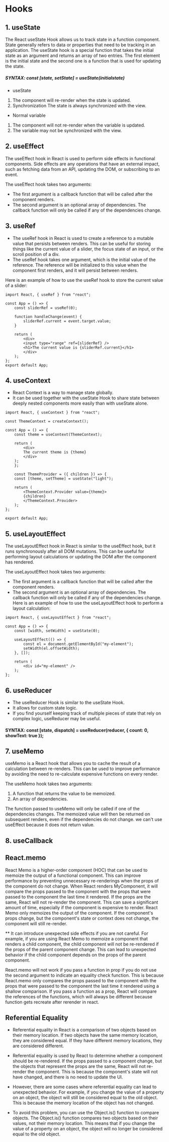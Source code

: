 # Hooks

## 1. useState
The React useState Hook allows us to track state in a function component. State generally refers to data or properties that need to be tracking in an application. The  useState hook is a special function that takes the initial state as an argument and returns an array of two entries. The first element is the initial state and the second one is a function that is used for updating the state.
##### SYNTAX: const [state, setState] = useState(initialstate)

* useState	
1. The component will re-render when the state is updated.
2. Synchronization	The state is always synchronized with the view.
* Normal variable
1. The component will not re-render when the variable is updated.
2. The variable may not be synchronized with the view.

## 2. useEffect
The useEffect hook in React is used to perform side effects in functional components. Side effects are any operations that have an external impact, such as fetching data from an API, updating the DOM, or subscribing to an event.

The useEffect hook takes two arguments:
* The first argument is a callback function that will be called after the component renders.
* The second argument is an optional array of dependencies. The callback function will only be called if any of the dependencies change.


## 3. useRef
* The useRef hook in React is used to create a reference to a mutable value that persists between renders. 
This can be useful for storing things like the current value of a slider, the focus state of an input, or the scroll position of a div.
* The useRef hook takes one argument, which is the initial value of the reference. The reference will be initialized to this value when the component first renders, and it will persist between renders.

Here is an example of how to use the useRef hook to store the current value of a slider:

```
import React, { useRef } from "react";

const App = () => {
    const sliderRef = useRef(0);
    
    function handleChange(event) {
        sliderRef.current = event.target.value;
    }
    
    return (
        <div>
        <input type="range" ref={sliderRef} />
        <h1>The current value is {sliderRef.current}</h1>
        </div>
    );
};
export default App;
```

## 4. useContext
* React Context is a way to manage state globally.
* It can be used together with the useState Hook to share state between deeply nested components more easily than with useState alone.

```
import React, { useContext } from "react";

const ThemeContext = createContext();

const App = () => {
    const theme = useContext(ThemeContext);

    return (
        <div>
        The current theme is {theme}
        </div>
    );
    };

    const ThemeProvider = ({ children }) => {
    const [theme, setTheme] = useState("light");

    return (
        <ThemeContext.Provider value={theme}>
        {children}
        </ThemeContext.Provider>
    );
};

export default App;
```


## 5. useLayoutEffect
The useLayoutEffect hook in React is similar to the useEffect hook, but it runs synchronously after all DOM mutations. This can be useful for performing layout calculations or updating the DOM after the component has rendered.

The useLayoutEffect hook takes two arguments:

* The first argument is a callback function that will be called after the component renders.
* The second argument is an optional array of dependencies. The callback function will only be called if any of the dependencies change.
Here is an example of how to use the useLayoutEffect hook to perform a layout calculation:

```
import React, { useLayoutEffect } from "react";

const App = () => {
    const [width, setWidth] = useState(0);

    useLayoutEffect(() => {
        const el = document.getElementById("my-element");
        setWidth(el.offsetWidth);
    }, []);

    return (
        <div id="my-element" />
    );
};
```

## 6. useReducer
* The useReducer Hook is similar to the useState Hook.
* It allows for custom state logic.
* If you find yourself keeping track of multiple pieces of state that rely on complex logic, useReducer may be useful.

#### SYNTAX:   const [state, dispatch] = useReducer(reducer, { count: 0, showText: true });


## 7. useMemo
useMemo is a React hook that allows you to cache the result of a calculation between re-renders. This can be used to improve performance by avoiding the need to re-calculate expensive functions on every render.

The useMemo hook takes two arguments:

1. A function that returns the value to be memoized.
2. An array of dependencies.

The function passed to useMemo will only be called if one of the dependencies changes. The memoized value will then be returned on subsequent renders, even if the dependencies do not change.
we can't use useEffect because it does not return value.


## 8. useCallback

## React.memo

React Memo is a higher-order component (HOC) that can be used to memoize the output of a functional component. This can improve performance by preventing unnecessary re-renderings when the props of the component do not change.
When React renders MyComponent, it will compare the props passed to the component with the props that were passed to the component the last time it rendered. If the props are the same, React will not re-render the component. This can save a significant amount of time, especially if the component is expensive to render.
React Memo only memoizes the output of the component. If the component's props change, but the component's state or context does not change, the component will still re-render.

** It can introduce unexpected side effects if you are not careful. For example, if you are using React Memo to memoize a component that renders a child component, the child component will not be re-rendered if the props of the parent component change. This can lead to unexpected behavior if the child component depends on the props of the parent component.

React.memo will not work if you pass a function in prop if you do not use the second argument to indicate an equality check function. This is because React.memo only compares the props passed to the component with the props that were passed to the component the last time it rendered using a shallow comparison. If you pass a function as a prop, React will compare the references of the functions, which will always be different because function gets recreate after rerender in react.



## Referential Equality
* Referential equality in React is a comparison of two objects based on their memory location. If two objects have the same memory location, they are considered equal. If they have different memory locations, they are considered different.

* Referential equality is used by React to determine whether a component should be re-rendered. If the props passed to a component change, but the objects that represent the props are the same, React will not re-render the component. This is because the component's state will not have changed, and there is no need to update the UI.

* However, there are some cases where referential equality can lead to unexpected behavior. For example, if you change the value of a property on an object, the object will still be considered equal to the old object. This is because the memory location of the object has not changed.

* To avoid this problem, you can use the Object.is() function to compare objects. The Object.is() function compares two objects based on their values, not their memory location. This means that if you change the value of a property on an object, the object will no longer be considered equal to the old object.